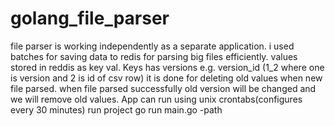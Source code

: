 # golang_file_parser

file parser is working independently as a separate application.
i used batches for saving data to redis for parsing big files efficiently.
values stored in reddis as key val.
Keys has versions e.g. version_id (1_2 where one is version and 2 is id of csv row)
it is done for deleting old values when new file parsed. when file parsed successfully old version will be changed
and we will remove old values.
App can run using unix crontabs(configures every 30 minutes)
run project
go run main.go -path <fileName>
